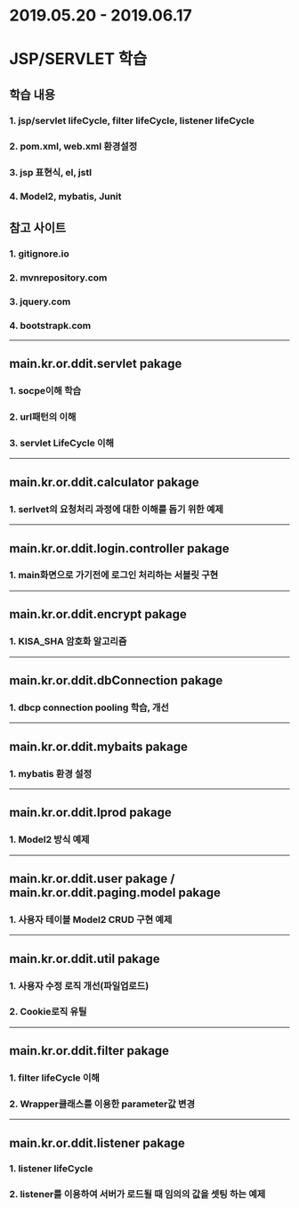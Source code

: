 # 2019.05.20 - 2019.06.17

# JSP/SERVLET 학습
## 학습 내용
### 1. jsp/servlet lifeCycle, filter lifeCycle, listener lifeCycle
### 2. pom.xml, web.xml 환경설정
### 3. jsp 표현식, el, jstl
### 4. Model2, mybatis, Junit

## 참고 사이트 
### 1. gitignore.io
### 2. mvnrepository.com
### 3. jquery.com
### 4. bootstrapk.com
------------------------------
## main.kr.or.ddit.servlet pakage
### 1. socpe이해 학습
### 2. url패턴의 이해
### 3. servlet LifeCycle 이해
------------------------------
## main.kr.or.ddit.calculator pakage
### 1. serlvet의 요청처리 과정에 대한 이해를 돕기 위한 예제
------------------------------
## main.kr.or.ddit.login.controller pakage
### 1. main화면으로 가기전에 로그인 처리하는 서블릿 구현
------------------------------
## main.kr.or.ddit.encrypt pakage
### 1. KISA_SHA 암호화 알고리즘 
------------------------------
## main.kr.or.ddit.dbConnection pakage
### 1. dbcp connection pooling 학습, 개선
------------------------------
## main.kr.or.ddit.mybaits pakage
### 1. mybatis 환경 설정
------------------------------
## main.kr.or.ddit.lprod pakage
### 1. Model2 방식 예제
------------------------------
## main.kr.or.ddit.user pakage / main.kr.or.ddit.paging.model pakage
### 1. 사용자 테이블 Model2 CRUD 구현 예제
------------------------------
## main.kr.or.ddit.util pakage
### 1. 사용자 수정 로직 개선(파일업로드)
### 2. Cookie로직 유틸
------------------------------
## main.kr.or.ddit.filter pakage
### 1. filter lifeCycle 이해
### 2. Wrapper클래스를 이용한 parameter값 변경
------------------------------
## main.kr.or.ddit.listener pakage
### 1. listener lifeCycle
### 2. listener를 이용하여 서버가 로드될 때 임의의 값을 셋팅 하는 예제
